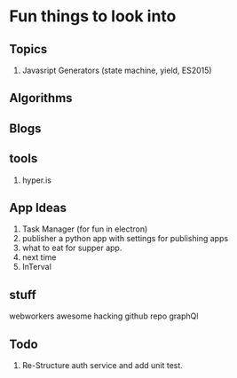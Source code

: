 # Fun things to look into #

## Topics ##
1. Javasript Generators (state machine, yield, ES2015)

## Algorithms ##

## Blogs ##

## tools ##
1. hyper.is

## App Ideas ##
1. Task Manager (for fun in electron)
1. publisher a python app with settings for publishing apps
1. what to eat for supper app.
1. next time
1. InTerval

## stuff ##
webworkers
awesome hacking github repo
graphQl

## Todo ##
1. Re-Structure auth service and add unit test.
